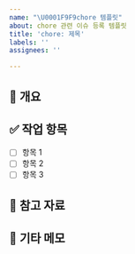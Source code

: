 ```yaml
---
name: "\U0001F9F9chore 템플릿"
about: chore 관련 이슈 등록 템플릿
title: 'chore: 제목'
labels: ''
assignees: ''

---
```


## 📄 개요
<!-- 이 작업의 이유와 필요성을 설명 -->

## ✅ 작업 항목
- [ ] 항목 1
- [ ] 항목 2
- [ ] 항목 3

## 🔗 참고 자료
<!-- 관련 참고 목록이 있다면 적어주세요 -->

## 💬 기타 메모
<!-- 추가 설명이 필요할 경우 기록해주세요 -->
